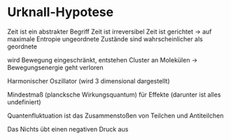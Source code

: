 # Urknall-Hypotese

Zeit ist ein abstrakter Begriff
Zeit ist irreversibel
Zeit ist gerichtet → auf maximale Entropie
ungeordnete Zustände sind wahrscheinlicher als geordnete

wird Bewegung eingeschränkt, entstehen Cluster an Molekülen → Bewegungsenergie geht verloren

Harmonischer Oszillator (wird 3 dimensional dargestellt)

Mindestmaß (plancksche Wirkungsquantum) für Effekte (darunter ist alles undefiniert)

Quantenfluktuation ist das Zusammenstoßen von Teilchen und Antiteilchen

Das Nichts übt einen negativen Druck aus